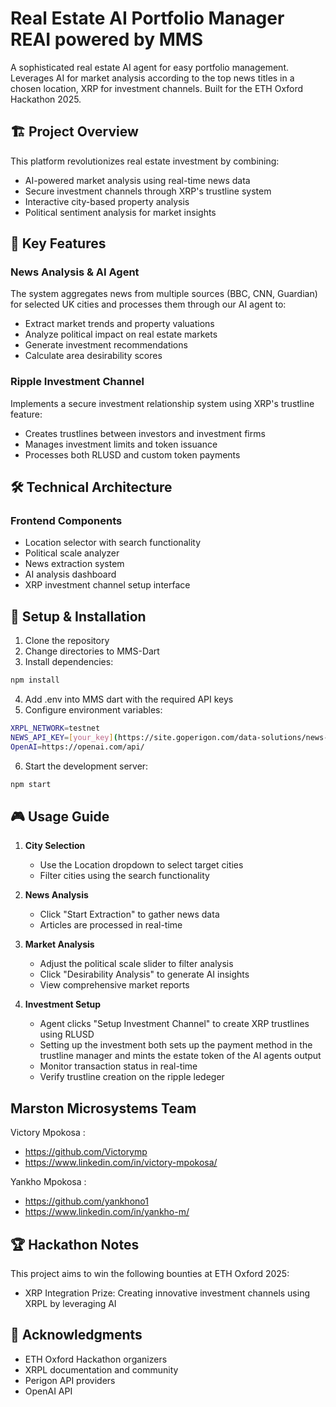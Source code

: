 # Real Estate AI Portfolio Manager REAI powered by MMS

A sophisticated real estate AI agent for easy portfolio management. Leverages AI for market analysis according to the top news titles in a chosen location, XRP for investment channels. Built for the ETH Oxford Hackathon 2025.

## 🏗️ Project Overview

This platform revolutionizes real estate investment by combining:
- AI-powered market analysis using real-time news data
- Secure investment channels through XRP's trustline system
- Interactive city-based property analysis
- Political sentiment analysis for market insights

## 🚀 Key Features

### News Analysis & AI Agent
The system aggregates news from multiple sources (BBC, CNN, Guardian) for selected UK cities and processes them through our AI agent to:
- Extract market trends and property valuations
- Analyze political impact on real estate markets
- Generate investment recommendations
- Calculate area desirability scores

### Ripple Investment Channel
Implements a secure investment relationship system using XRP's trustline feature:
- Creates trustlines between investors and investment firms
- Manages investment limits and token issuance
- Processes both RLUSD and custom token payments

## 🛠️ Technical Architecture

### Frontend Components
- Location selector with search functionality
- Political scale analyzer
- News extraction system
- AI analysis dashboard
- XRP investment channel setup interface

## 🔧 Setup & Installation

1. Clone the repository
2. Change directories to MMS-Dart
3. Install dependencies:
```bash
npm install
```
4. Add .env into MMS dart with the required API keys
5. Configure environment variables:
```bash
XRPL_NETWORK=testnet
NEWS_API_KEY=[your_key](https://site.goperigon.com/data-solutions/news-api)
OpenAI=https://openai.com/api/

```
6. Start the development server:
```bash
npm start
```

## 🎮 Usage Guide

1. **City Selection**
   - Use the Location dropdown to select target cities
   - Filter cities using the search functionality

2. **News Analysis**
   - Click "Start Extraction" to gather news data
   - Articles are processed in real-time

3. **Market Analysis**
   - Adjust the political scale slider to filter analysis
   - Click "Desirability Analysis" to generate AI insights
   - View comprehensive market reports

4. **Investment Setup**
   - Agent clicks "Setup Investment Channel" to create XRP trustlines using RLUSD
   - Setting up the investment both sets up the payment method in the trustline manager and mints the estate token of the AI agents output 
   - Monitor transaction status in real-time
   - Verify trustline creation on the ripple ledeger

## Marston Microsystems Team
Victory Mpokosa : 
- https://github.com/Victorymp
- https://www.linkedin.com/in/victory-mpokosa/

Yankho Mpokosa : 
- https://github.com/yankhono1
- https://www.linkedin.com/in/yankho-m/


## 🏆 Hackathon Notes

This project aims to win the following bounties at ETH Oxford 2025:

- XRP Integration Prize: Creating innovative investment channels using XRPL by leveraging AI


## 🙏 Acknowledgments

- ETH Oxford Hackathon organizers
- XRPL documentation and community
- Perigon API providers
- OpenAI API
